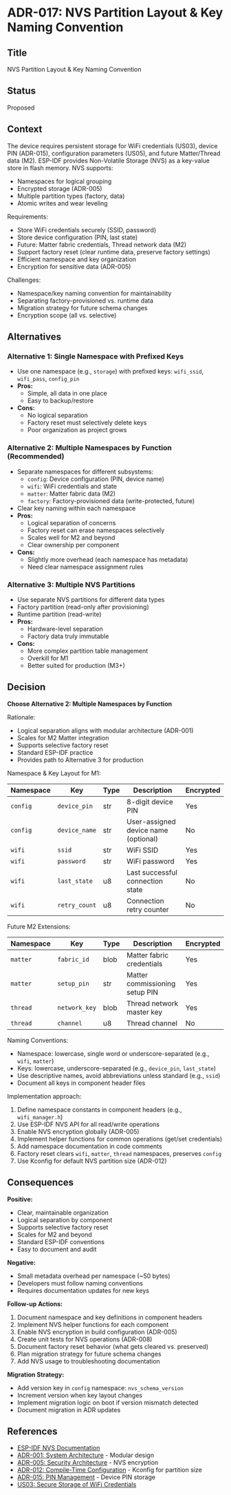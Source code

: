 # ADR-017: NVS Partition Layout & Key Naming Convention

## Title
NVS Partition Layout & Key Naming Convention

## Status
Proposed

## Context
The device requires persistent storage for WiFi credentials (US03), device PIN (ADR-015), configuration parameters (US05), and future Matter/Thread data (M2). ESP-IDF provides Non-Volatile Storage (NVS) as a key-value store in flash memory. NVS supports:
- Namespaces for logical grouping
- Encrypted storage (ADR-005)
- Multiple partition types (factory, data)
- Atomic writes and wear leveling

Requirements:
- Store WiFi credentials securely (SSID, password)
- Store device configuration (PIN, last state)
- Future: Matter fabric credentials, Thread network data (M2)
- Support factory reset (clear runtime data, preserve factory settings)
- Efficient namespace and key organization
- Encryption for sensitive data (ADR-005)

Challenges:
- Namespace/key naming convention for maintainability
- Separating factory-provisioned vs. runtime data
- Migration strategy for future schema changes
- Encryption scope (all vs. selective)

## Alternatives

### Alternative 1: Single Namespace with Prefixed Keys
- Use one namespace (e.g., `storage`) with prefixed keys: `wifi_ssid`, `wifi_pass`, `config_pin`
- **Pros:**
  - Simple, all data in one place
  - Easy to backup/restore
- **Cons:**
  - No logical separation
  - Factory reset must selectively delete keys
  - Poor organization as project grows

### Alternative 2: Multiple Namespaces by Function (Recommended)
- Separate namespaces for different subsystems:
  - `config`: Device configuration (PIN, device name)
  - `wifi`: WiFi credentials and state
  - `matter`: Matter fabric data (M2)
  - `factory`: Factory-provisioned data (write-protected, future)
- Clear key naming within each namespace
- **Pros:**
  - Logical separation of concerns
  - Factory reset can erase namespaces selectively
  - Scales well for M2 and beyond
  - Clear ownership per component
- **Cons:**
  - Slightly more overhead (each namespace has metadata)
  - Need clear namespace assignment rules

### Alternative 3: Multiple NVS Partitions
- Use separate NVS partitions for different data types
- Factory partition (read-only after provisioning)
- Runtime partition (read-write)
- **Pros:**
  - Hardware-level separation
  - Factory data truly immutable
- **Cons:**
  - More complex partition table management
  - Overkill for M1
  - Better suited for production (M3+)

## Decision
**Choose Alternative 2: Multiple Namespaces by Function**

Rationale:
- Logical separation aligns with modular architecture (ADR-001)
- Scales for M2 Matter integration
- Supports selective factory reset
- Standard ESP-IDF practice
- Provides path to Alternative 3 for production

Namespace & Key Layout for M1:

| Namespace | Key           | Type   | Description                          | Encrypted |
|-----------|---------------|--------|--------------------------------------|-----------|
| `config`  | `device_pin`  | str    | 8-digit device PIN                   | Yes       |
| `config`  | `device_name` | str    | User-assigned device name (optional) | No        |
| `wifi`    | `ssid`        | str    | WiFi SSID                            | Yes       |
| `wifi`    | `password`    | str    | WiFi password                        | Yes       |
| `wifi`    | `last_state`  | u8     | Last successful connection state     | No        |
| `wifi`    | `retry_count` | u8     | Connection retry counter             | No        |

Future M2 Extensions:

| Namespace | Key             | Type   | Description                     | Encrypted |
|-----------|-----------------|--------|---------------------------------|-----------|
| `matter`  | `fabric_id`     | blob   | Matter fabric credentials       | Yes       |
| `matter`  | `setup_pin`     | str    | Matter commissioning setup PIN  | Yes       |
| `thread`  | `network_key`   | blob   | Thread network master key       | Yes       |
| `thread`  | `channel`       | u8     | Thread channel                  | No        |

Naming Conventions:
- Namespace: lowercase, single word or underscore-separated (e.g., `wifi`, `matter`)
- Keys: lowercase, underscore-separated (e.g., `device_pin`, `last_state`)
- Use descriptive names, avoid abbreviations unless standard (e.g., `ssid`)
- Document all keys in component header files

Implementation approach:
1. Define namespace constants in component headers (e.g., `wifi_manager.h`)
2. Use ESP-IDF NVS API for all read/write operations
3. Enable NVS encryption globally (ADR-005)
4. Implement helper functions for common operations (get/set credentials)
5. Add namespace documentation in code comments
6. Factory reset clears `wifi`, `matter`, `thread` namespaces, preserves `config`
7. Use Kconfig for default NVS partition size (ADR-012)

## Consequences

**Positive:**
- Clear, maintainable organization
- Logical separation by component
- Supports selective factory reset
- Scales for M2 and beyond
- Standard ESP-IDF conventions
- Easy to document and audit

**Negative:**
- Small metadata overhead per namespace (~50 bytes)
- Developers must follow naming conventions
- Requires documentation updates for new keys

**Follow-up Actions:**
1. Document namespace and key definitions in component headers
2. Implement NVS helper functions for each component
3. Enable NVS encryption in build configuration (ADR-005)
4. Create unit tests for NVS operations (ADR-008)
5. Document factory reset behavior (what gets cleared vs. preserved)
6. Plan migration strategy for future schema changes
7. Add NVS usage to troubleshooting documentation

**Migration Strategy:**
- Add version key in `config` namespace: `nvs_schema_version`
- Increment version when key layout changes
- Implement migration logic on boot if version mismatch detected
- Document migration in ADR updates

## References
- [ESP-IDF NVS Documentation](https://docs.espressif.com/projects/esp-idf/en/latest/esp32/api-reference/storage/nvs_flash.html)
- [ADR-001: System Architecture](ADR-001.md) - Modular design
- [ADR-005: Security Architecture](ADR-005.md) - NVS encryption
- [ADR-012: Compile-Time Configuration](ADR-012.md) - Kconfig for partition size
- [ADR-015: PIN Management](ADR-015.md) - Device PIN storage
- [US03: Secure Storage of WiFi Credentials](../stories/US03_secure_wifi_storage.md)
